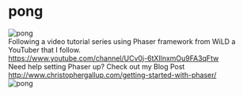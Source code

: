 # pong
![pong](https://cloud.githubusercontent.com/assets/19313175/22814519/e736b5f4-ef19-11e6-8ebd-49f3d7f54324.PNG)<br>
Following a video tutorial series using Phaser framework from WiLD a YouTuber that I follow. <br>
https://www.youtube.com/channel/UCv0j-6tXIlnxmOu9FA3qFtw <br>
Need help setting Phaser up? Check out my Blog Post <br>
http://www.christophergallup.com/getting-started-with-phaser/ <br>
![pong](https://cloud.githubusercontent.com/assets/19313175/22814519/e736b5f4-ef19-11e6-8ebd-49f3d7f54324.PNG)
